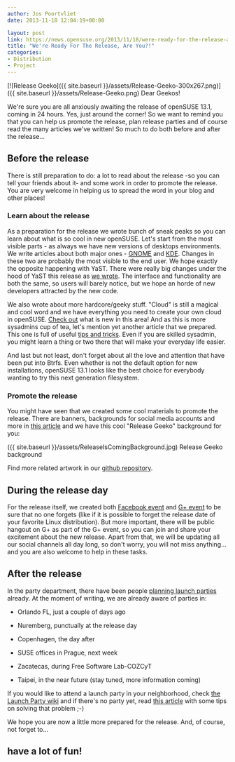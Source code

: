 ```yaml
---
author: Jos Poortvliet
date: 2013-11-18 12:04:19+00:00

layout: post
link: https://news.opensuse.org/2013/11/18/were-ready-for-the-release-are-you/
title: "We're Ready For The Release, Are You?!"
categories:
- Distribution
- Project
---
```

[![Release Geeko]({{ site.baseurl }}/assets/Release-Geeko-300x267.png)]({{ site.baseurl }}/assets/Release-Geeko.png)
Dear Geekos!

We're sure you are all anxiously awaiting the release of openSUSE 13.1, coming in 24 hours. Yes, just around the corner! So we want to remind you that you can help us promote the release, plan release parties and of course read the many articles we've written! So much to do both before and after the release...



## Before the release


There is still preparation to do: a lot to read about the release -so you can tell your friends about it- and some work in order to promote the release. You are very welcome in helping us to spread the word in your blog and other places!



### Learn about the release



As a preparation for the release we wrote bunch of sneak peaks so you can learn about what is so cool in new openSUSE. Let's start from the most visible parts - as always we have new versions of desktops environments. We write articles about both major ones - [GNOME](https://news.opensuse.org/?p=16793) and [KDE](https://news.opensuse.org/?p=17213). Changes in these two are probably the most visible to the end user. We hope exactly the opposite happening with YaST. There were really big changes under the hood of YaST this release as [we wrote](https://news.opensuse.org/?p=16681). The interface and functionality are both the same, so users will barely notice, but we hope an horde of new developers attracted by the new code.

We also wrote about more hardcore/geeky stuff. "Cloud" is still a magical and cool word and we have everything you need to create your own cloud in openSUSE. [Check out](https://news.opensuse.org/2013/10/17/openstack-havana-and-opensuse/) what is new in this area! And as this is more sysadmins cup of tea, let's mention yet another article that we prepared. This one is full of useful [tips and tricks](https://news.opensuse.org/?p=16829). Even if you are skilled sysadmin, you might learn a thing or two there that will make your everyday life easier.

And last but not least, don't forget about all the love and attention that have been put into Btrfs. Even whether is not the default option for new installations, openSUSE 13.1 looks like the best choice for everybody wanting to try this next generation filesystem.



### Promote the release



You might have seen that we created some cool materials to promote the release. There are banners, backgrounds for social media accounts and more in [this article](https://news.opensuse.org/?p=16835) and we have this cool "Release Geeko" background for you:

({{ site.baseurl }}/assets/ReleaseIsComingBackground.jpg) Release Geeko background

Find more related artwork in our [github repository](https://github.com/openSUSE/artwork/tree/master/Marketing%20Materials/Events/Releases/13.1%20release%20is%20coming).



## During the release day



For the release itself, we created both [Facebook event](https://www.facebook.com/events/1420472541503092/) and [G+ event](https://plus.google.com/events/c41ppnm1vm0l29d9mdt27kqtdj4) to be sure that no one forgets (like if it is possible to forget the release date of your favorite Linux distribution). But more important, there will be public hangout on G+ as part of the G+ event, so you can join and share your excitement about the new release. Apart from that, we will be updating all our social channels all day long, so don't worry, you will not miss anything... and you are also welcome to help in these tasks.



## After the release



In the party department, there have been people [planning launch parties](https://news.opensuse.org/?p=16826) already. At the moment of writing, we are already aware of parties in:




  * Orlando FL, just a couple of days ago


  * Nuremberg, punctually at the release day


  * Copenhagen, the day after


  * SUSE offices in Prague, next week


  * Zacatecas, during Free Software Lab-COZCyT


  * Taipei, in the near future (stay tuned, more information coming) 


If you would like to attend a launch party in your neighborhood, check [the Launch Party wiki](https://en.opensuse.org/openSUSE:Launch_parties) and if there's no party yet, read [this article](https://news.opensuse.org/?p=16826) with some tips on solving that problem ;-)

We hope you are now a little more prepared for the release. And, of course, not forget to...


## have a lot of fun!

		
